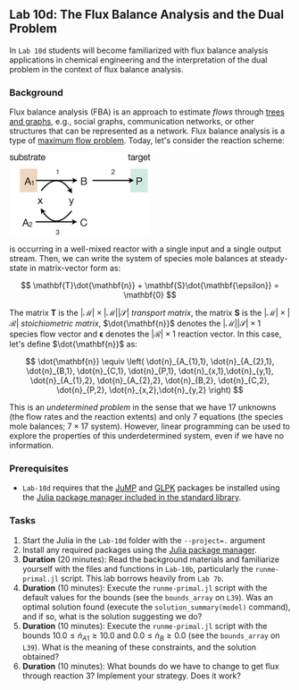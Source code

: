 ## Lab 10d: The Flux Balance Analysis and the Dual Problem
In `Lab 10d` students will become familiarized with flux balance analysis applications in chemical engineering and the interpretation of the dual problem in the context of flux balance analysis. 

### Background
Flux balance analysis (FBA) is an approach to estimate _flows_ through [trees and graphs](https://varnerlab.github.io/CHEME-1800-Computing-Book/unit-2-data/trees.html#trees), e.g., social graphs, communication networks, or other structures that can be represented as a network. Flux balance analysis is a type of [maximum flow problem](https://en.wikipedia.org/wiki/Maximum_flow_problem).  Today, let's consider the reaction scheme:

![alt text](./figs/Fig-FBA-ToyNetwork.png)

is occurring in a well-mixed reactor with a single input and a single output stream. Then, we can write the system of species mole balances at steady-state in matrix-vector form as:

$$
\mathbf{T}\dot{\mathbf{n}} + \mathbf{S}\dot{\mathbf{\epsilon}} = \mathbf{0}
$$


The matrix $\mathbf{T}$ is the $|\mathcal{M}| \times |\mathcal{M}||\mathcal{S}|$ _transport matrix_, the matrix $\mathbf{S}$ is the $|\mathcal{M}| \times |\mathcal{R}|$ _stoichiometric matrix_, $\dot{\mathbf{n}}$ denotes the $|\mathcal{M}||\mathcal{S}| \times {1}$ species flow vector and $\mathbf{\epsilon}$ denotes the $|\mathcal{R}| \times {1}$ reaction vector. In this case, let's define $\dot{\mathbf{n}}$ as:

$$
\dot{\mathbf{n}} \equiv
\left(
    \dot{n}_{A_{1},1}, \dot{n}_{A_{2},1}, \dot{n}_{B,1}, \dot{n}_{C,1}, \dot{n}_{P,1}, \dot{n}_{x,1},\dot{n}_{y,1},
    \dot{n}_{A_{1},2}, \dot{n}_{A_{2},2}, \dot{n}_{B,2}, \dot{n}_{C,2}, \dot{n}_{P,2}, \dot{n}_{x,2},\dot{n}_{y,2}
\right)
$$

This is an _undetermined problem_ in the sense that we have 17 unknowns (the flow rates and the reaction extents) and only 7 equations (the species mole balances; $7\times{17}$ system). However, linear programming can be used to explore the properties of this underdetermined system, even if we have no information.

### Prerequisites
* `Lab-10d` requires that the [JuMP](https://jump.dev/JuMP.jl/stable/) and [GLPK](https://github.com/jump-dev/GLPK.jl) packages be installed using the [Julia package manager included in the standard library](https://docs.julialang.org/en/v1/stdlib/Pkg/).

### Tasks
1. Start the Julia in the `Lab-10d` folder with the `--project=.` argument
1. Install any required packages using the [Julia package manager](https://docs.julialang.org/en/v1/stdlib/Pkg/).
1. __Duration__ (20 minutes): Read the background materials and familiarize yourself with the files and functions in `Lab-10b`, particularly the `runme-primal.jl` script. This lab borrows heavily from `Lab 7b`.
1. __Duration__ (10 minutes): Execute the `runme-primal.jl` script with the default values for the bounds (see the `bounds_array` on `L39`). Was an optimal solution found (execute the `solution_summary(model)` command), and if so, what is the solution suggesting we do?
1. __Duration__ (10 minutes): Execute the `runme-primal.jl` script with the bounds $10.0\leq\dot{n}_{A1}\geq{10.0}$ and $0.0\leq\dot{n}_{B}\geq{0.0}$  (see the `bounds_array` on `L39`). What is the meaning of these constraints, and the solution obtained?
1. __Duration__ (10 minutes): What bounds do we have to change to get flux through reaction 3? Implement your strategy. Does it work?

